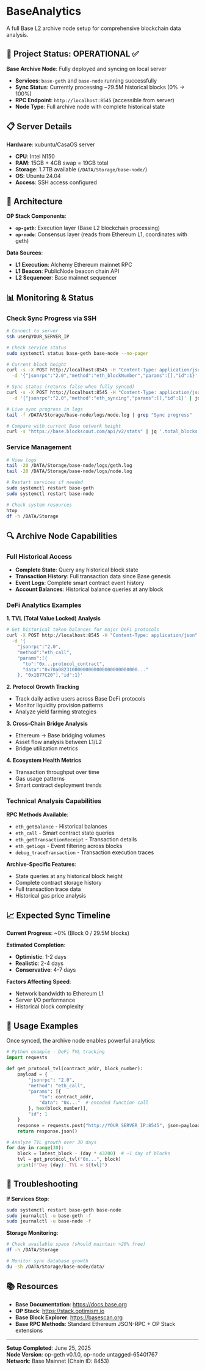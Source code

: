 # BaseAnalytics

A full Base L2 archive node setup for comprehensive blockchain data analysis.

## 🎯 Project Status: **OPERATIONAL** ✅

**Base Archive Node**: Fully deployed and syncing on local server
- **Services**: `base-geth` and `base-node` running successfully
- **Sync Status**: Currently processing ~29.5M historical blocks (0% → 100%)
- **RPC Endpoint**: `http://localhost:8545` (accessible from server)
- **Node Type**: Full archive node with complete historical state

## 📋 Server Details

**Hardware**: xubuntu/CasaOS server
- **CPU**: Intel N150  
- **RAM**: 15GB + 4GB swap = 19GB total
- **Storage**: 1.7TB available (`/DATA/Storage/base-node/`)
- **OS**: Ubuntu 24.04
- **Access**: SSH access configured

## 🔧 Architecture

**OP Stack Components**:
- **`op-geth`**: Execution layer (Base L2 blockchain processing)
- **`op-node`**: Consensus layer (reads from Ethereum L1, coordinates with geth)

**Data Sources**:
- **L1 Execution**: Alchemy Ethereum mainnet RPC
- **L1 Beacon**: PublicNode beacon chain API  
- **L2 Sequencer**: Base mainnet sequencer

## 📊 Monitoring & Status

### Check Sync Progress via SSH

```bash
# Connect to server
ssh user@YOUR_SERVER_IP

# Check service status
sudo systemctl status base-geth base-node --no-pager

# Current block height
curl -s -X POST http://localhost:8545 -H "Content-Type: application/json" \
  -d '{"jsonrpc":"2.0","method":"eth_blockNumber","params":[],"id":1}' | jq

# Sync status (returns false when fully synced)
curl -s -X POST http://localhost:8545 -H "Content-Type: application/json" \
  -d '{"jsonrpc":"2.0","method":"eth_syncing","params":[],"id":1}' | jq

# Live sync progress in logs
tail -f /DATA/Storage/base-node/logs/node.log | grep "Sync progress"

# Compare with current Base network height
curl -s "https://base.blockscout.com/api/v2/stats" | jq '.total_blocks'
```

### Service Management

```bash
# View logs
tail -20 /DATA/Storage/base-node/logs/geth.log
tail -20 /DATA/Storage/base-node/logs/node.log

# Restart services if needed
sudo systemctl restart base-geth
sudo systemctl restart base-node

# Check system resources
htop
df -h /DATA/Storage
```

## 🔍 Archive Node Capabilities

### Full Historical Access
- **Complete State**: Query any historical block state
- **Transaction History**: Full transaction data since Base genesis
- **Event Logs**: Complete smart contract event history
- **Account Balances**: Historical balance queries at any block

### DeFi Analytics Examples

**1. TVL (Total Value Locked) Analysis**
```bash
# Get historical token balances for major DeFi protocols
curl -X POST http://localhost:8545 -H "Content-Type: application/json" \
  -d '{
    "jsonrpc":"2.0",
    "method":"eth_call",
    "params":[{
      "to":"0x...protocol_contract",
      "data":"0x70a08231000000000000000000000000..."
    }, "0x1B77C20"],"id":1}'
```

**2. Protocol Growth Tracking**
- Track daily active users across Base DeFi protocols
- Monitor liquidity provision patterns
- Analyze yield farming strategies

**3. Cross-Chain Bridge Analysis**
- Ethereum → Base bridging volumes
- Asset flow analysis between L1/L2
- Bridge utilization metrics

**4. Ecosystem Health Metrics**
- Transaction throughput over time
- Gas usage patterns
- Smart contract deployment trends

### Technical Analysis Capabilities

**RPC Methods Available**:
- `eth_getBalance` - Historical balances
- `eth_call` - Smart contract state queries  
- `eth_getTransactionReceipt` - Transaction details
- `eth_getLogs` - Event filtering across blocks
- `debug_traceTransaction` - Transaction execution traces

**Archive-Specific Features**:
- State queries at any historical block height
- Complete contract storage history
- Full transaction trace data
- Historical gas price analysis

## 📈 Expected Sync Timeline

**Current Progress**: ~0% (Block 0 / 29.5M blocks)

**Estimated Completion**:
- **Optimistic**: 1-2 days  
- **Realistic**: 2-4 days
- **Conservative**: 4-7 days

**Factors Affecting Speed**:
- Network bandwidth to Ethereum L1
- Server I/O performance  
- Historical block complexity

## 🚀 Usage Examples

Once synced, the archive node enables powerful analytics:

```python
# Python example - DeFi TVL tracking
import requests

def get_protocol_tvl(contract_addr, block_number):
    payload = {
        "jsonrpc": "2.0",
        "method": "eth_call",
        "params": [{
            "to": contract_addr,
            "data": "0x..."  # encoded function call
        }, hex(block_number)],
        "id": 1
    }
    response = requests.post("http://YOUR_SERVER_IP:8545", json=payload)
    return response.json()

# Analyze TVL growth over 30 days
for day in range(30):
    block = latest_block - (day * 43200)  # ~1 day of blocks
    tvl = get_protocol_tvl("0x...", block)
    print(f"Day {day}: TVL = ${tvl}")
```

## 🔧 Troubleshooting

**If Services Stop**:
```bash
sudo systemctl restart base-geth base-node
sudo journalctl -u base-geth -f
sudo journalctl -u base-node -f
```

**Storage Monitoring**:
```bash
# Check available space (should maintain >20% free)
df -h /DATA/Storage

# Monitor sync database growth
du -sh /DATA/Storage/base-node/data/
```

## 📚 Resources

- **Base Documentation**: https://docs.base.org
- **OP Stack**: https://stack.optimism.io
- **Base Block Explorer**: https://basescan.org
- **Base RPC Methods**: Standard Ethereum JSON-RPC + OP Stack extensions

---

**Setup Completed**: June 25, 2025  
**Node Version**: op-geth v0.1.0, op-node untagged-6540f767  
**Network**: Base Mainnet (Chain ID: 8453)